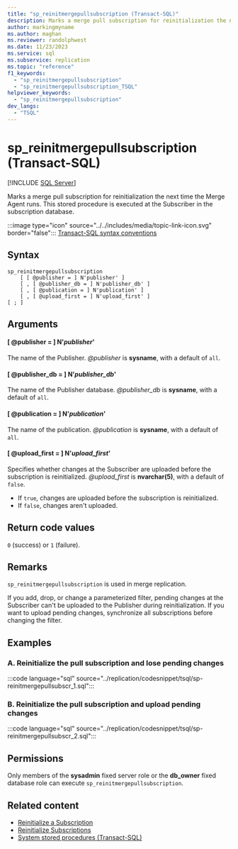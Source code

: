 ```yaml
---
title: "sp_reinitmergepullsubscription (Transact-SQL)"
description: Marks a merge pull subscription for reinitialization the next time the Merge Agent runs.
author: markingmyname
ms.author: maghan
ms.reviewer: randolphwest
ms.date: 11/23/2023
ms.service: sql
ms.subservice: replication
ms.topic: "reference"
f1_keywords:
  - "sp_reinitmergepullsubscription"
  - "sp_reinitmergepullsubscription_TSQL"
helpviewer_keywords:
  - "sp_reinitmergepullsubscription"
dev_langs:
  - "TSQL"
---
```

# sp_reinitmergepullsubscription (Transact-SQL)

[!INCLUDE [SQL Server](../../includes/applies-to-version/sqlserver.md)]

Marks a merge pull subscription for reinitialization the next time the Merge Agent runs. This stored procedure is executed at the Subscriber in the subscription database.

:::image type="icon" source="../../includes/media/topic-link-icon.svg" border="false"::: [Transact-SQL syntax conventions](../../t-sql/language-elements/transact-sql-syntax-conventions-transact-sql.md)

## Syntax

```syntaxsql
sp_reinitmergepullsubscription
    [ [ @publisher = ] N'publisher' ]
    [ , [ @publisher_db = ] N'publisher_db' ]
    [ , [ @publication = ] N'publication' ]
    [ , [ @upload_first = ] N'upload_first' ]
[ ; ]
```

## Arguments

#### [ @publisher = ] N'*publisher*'

The name of the Publisher. *@publisher* is **sysname**, with a default of `all`.

#### [ @publisher_db = ] N'*publisher_db*'

The name of the Publisher database. *@publisher_db* is **sysname**, with a default of `all`.

#### [ @publication = ] N'*publication*'

The name of the publication. *@publication* is **sysname**, with a default of `all`.

#### [ @upload_first = ] N'*upload_first*'

Specifies whether changes at the Subscriber are uploaded before the subscription is reinitialized. *@upload_first* is **nvarchar(5)**, with a default of `false`.

- If `true`, changes are uploaded before the subscription is reinitialized.
- If `false`, changes aren't uploaded.

## Return code values

`0` (success) or `1` (failure).

## Remarks

`sp_reinitmergepullsubscription` is used in merge replication.

If you add, drop, or change a parameterized filter, pending changes at the Subscriber can't be uploaded to the Publisher during reinitialization. If you want to upload pending changes, synchronize all subscriptions before changing the filter.

## Examples

### A. Reinitialize the pull subscription and lose pending changes

:::code language="sql" source="../replication/codesnippet/tsql/sp-reinitmergepullsubscr_1.sql":::

### B. Reinitialize the pull subscription and upload pending changes

:::code language="sql" source="../replication/codesnippet/tsql/sp-reinitmergepullsubscr_2.sql":::

## Permissions

Only members of the **sysadmin** fixed server role or the **db_owner** fixed database role can execute `sp_reinitmergepullsubscription`.

## Related content

- [Reinitialize a Subscription](../replication/reinitialize-a-subscription.md)
- [Reinitialize Subscriptions](../replication/reinitialize-subscriptions.md)
- [System stored procedures (Transact-SQL)](system-stored-procedures-transact-sql.md)
